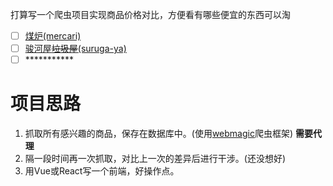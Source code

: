 打算写一个爬虫项目实现商品价格对比，方便看有哪些便宜的东西可以淘

* [ ] [煤炉(mercari)](https://www.mercari.com/jp/)
* [ ] [骏河屋~~垃圾屋~~(suruga-ya)](https://www.suruga-ya.jp/)
* [ ] \***********

# 项目思路
1. 抓取所有感兴趣的商品，保存在数据库中。(使用[webmagic](https://github.com/code4craft/webmagic)爬虫框架) **需要代理**
2. 隔一段时间再一次抓取，对比上一次的差异后进行干涉。(还没想好)
3. 用Vue或React写一个前端，好操作点。